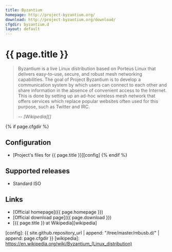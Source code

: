 ```yaml
---
title: Byzantium
homepage: http://project-byzantium.org/
download: http://project-byzantium.org/download/
cfgdir: byzantium.d
layout: default
---
```


# {{ page.title }}

> Byzantium is a live Linux distribution based on Porteus Linux that delivers
> easy-to-use, secure, and robust mesh networking capabilities. The goal of
> Project Byzantium is to develop a communication system by which users can
> connect to each other and share information in the absence of convenient
> access to the Internet. This is done by setting up an ad-hoc wireless mesh
> network that offers services which replace popular websites often used for
> this purpose, such as Twitter and IRC.
>
> -- <cite markdown="1">[Wikipedia][]</cite>


{% if page.cfgdir %}
## Configuration

- [Project's files for {{ page.title }}][config]
{% endif %}


## Supported releases

- Standard ISO


## Links

- [Official homepage]({{ page.homepage }})
- [Official download page]({{ page.download }})
- [{{ page.title }} at Wikipedia][wikipedia]


[config]: {{ site.github.repository_url | append: "/tree/master/mbusb.d/" | append: page.cfgdir }}
[wikipedia]: https://en.wikipedia.org/wiki/Byzantium_(Linux_distribution)
